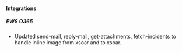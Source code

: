 
#### Integrations

##### EWS O365

- Updated send-mail, reply-mail, get-attachments, fetch-incidents to handle inline image from xsoar and to xsoar.